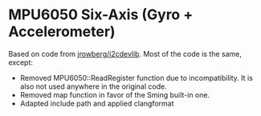 # MPU6050 Six-Axis (Gyro + Accelerometer)

Based on code from [jrowberg/i2cdevlib](https://github.com/jrowberg/i2cdevlib/tree/master/ESP32_ESP-IDF/components/MPU6050). Most of the code is the same, except:

-   Removed MPU6050::ReadRegister function due to incompatibility. It is also not used anywhere in the original code.
-   Removed map function in favor of the Sming built-in one.
-   Adapted include path and applied clangformat
